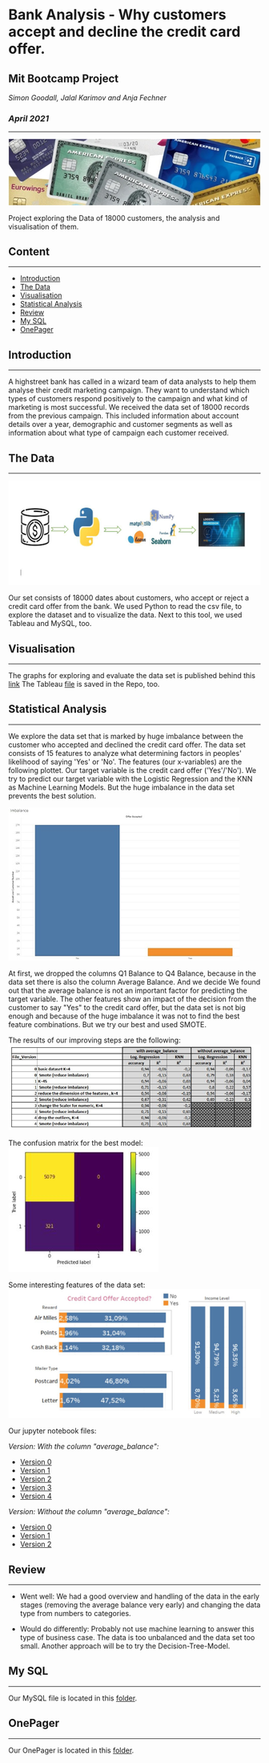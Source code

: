 # Bank Analysis - Why customers accept and decline the credit card offer.
## Mit Bootcamp Project
*Simon Goodall, Jalal Karimov and Anja Fechner*

### *April 2021*
***
![creditcards](https://github.com/AnjaFechner/bellatrix-lestrange/blob/main/pictures/creditcards.jpg)

Project exploring the Data of 18000 customers, the analysis and visualisation of them.


## Content
***

- [Introduction](#introduction)
- [The Data](#the-data)
- [Visualisation](#visualisation)
- [Statistical Analysis](#statistical-analysis)
- [Review](#review)
- [My SQL](#my-sql)
- [OnePager](#OnePager)

## Introduction
***

A highstreet bank has called in a wizard team of data analysts to help them analyse their credit marketing campaign. 
They want to understand which types of customers respond positively to the campaign and what kind of marketing is most successful.
We received the data set of 18000 records from the previous campaign. This included information about account details over a year, 
demographic and customer segments as well as information about what type of campaign each customer received.


## The Data 
***
![tools](https://github.com/AnjaFechner/bellatrix-lestrange/blob/main/pictures/tools.jpg)

Our set consists of 18000 dates about customers, who accept or reject a credit card offer from the bank. 
We used Python to read the csv file, to explore the dataset and to visualize the data. Next to this tool, we used Tableau and MySQL, too.


## Visualisation
***

The graphs for exploring and evaluate the data set is published behind this [link](https://public.tableau.com/profile/anja.fechner#!/)
The Tableau [file](https://github.com/AnjaFechner/bellatrix-lestrange/tree/main/tableau) is saved in the Repo, too.


## Statistical Analysis 
***

We explore the data set that is marked by huge imbalance between the customer who accepted and declined the credit card offer.
The data set consists of 15 features to analyze what determining factors in peoples' likelihood of saying 'Yes' or 'No'.
The features (our x-variables) are the following plottet. Our target variable is the credit card offer ('Yes'/'No').
We try to predict our target variable with the Logistic Regression and the KNN as Machine Learning Models.
But the huge imbalance in the data set prevents the best solution. 

![imbalance](https://github.com/AnjaFechner/bellatrix-lestrange/blob/main/pictures/imbalance.JPG)

At first, we dropped the columns Q1 Balance to Q4 Balance, because in the data set there is also the column Average Balance. And we decide  We found out that the average balance is not an important factor for predicting the target variable. 
The other features show an impact of the decision from the customer to say "Yes" to the credit card offer, but the data set is not big enough and because of the huge imbalance it was not to find the best feature combinations.
But we try our best and used SMOTE. 

The results of our improving steps are the following:
![table_of_results](https://github.com/AnjaFechner/bellatrix-lestrange/blob/main/pictures/table_of_results.JPG)

The confusion matrix for the best model:
![Confusion%20matrix](https://github.com/AnjaFechner/bellatrix-lestrange/blob/main/pictures/Confusion%20matrix.JPG)

Some interesting features of the data set:
![interesting_features](https://github.com/AnjaFechner/bellatrix-lestrange/blob/main/pictures/interesting_features.JPG)

Our jupyter notebook files:

*Version: With the column "average_balance":*

- [Version 0](https://github.com/AnjaFechner/bellatrix-lestrange/blob/main/jupyter_notebook/with_avg_balance__version_0.ipynb)
- [Version 1](https://github.com/AnjaFechner/bellatrix-lestrange/blob/main/jupyter_notebook/with_avg_balance__version_1.ipynb)
- [Version 2](https://github.com/AnjaFechner/bellatrix-lestrange/blob/main/jupyter_notebook/with_avg_balance__version_2.ipynb)
- [Version 3](https://github.com/AnjaFechner/bellatrix-lestrange/blob/main/jupyter_notebook/with_avg_balance__version_3.ipynb)
- [Version 4](https://github.com/AnjaFechner/bellatrix-lestrange/blob/main/jupyter_notebook/with_avg_balance__version_4.ipynb)


*Version: Without the column "average_balance":*

- [Version 0](https://github.com/AnjaFechner/bellatrix-lestrange/blob/main/jupyter_notebook/without-balance-version_0.ipynb)
- [Version 1](https://github.com/AnjaFechner/bellatrix-lestrange/blob/main/jupyter_notebook/without-balance-version_1.ipynb)
- [Version 2](https://github.com/AnjaFechner/bellatrix-lestrange/blob/main/jupyter_notebook/without-balance-version_2.ipynb)


## Review
***

- Went well:
We had a good overview and handling of the data in the early stages (removing the average balance very early) and changing the data type from numbers to categories.

- Would do differently:
Probably not use machine learning to answer this type of business case. The data is too unbalanced and the data set too small. 
Another approach will be to try the Decision-Tree-Model.


## My SQL
***

Our MySQL file is located in this [folder](https://github.com/AnjaFechner/bellatrix-lestrange/tree/main/mysql).

## OnePager
***

Our OnePager is located in this [folder](https://github.com/AnjaFechner/bellatrix-lestrange/tree/main/onepager).

